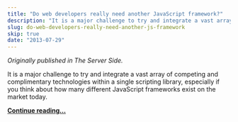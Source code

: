 ```yaml
---
title: "Do web developers really need another JavaScript framework?"
description: "It is a major challenge to try and integrate a vast array of competing and complimentary technologies within a single scripting library, especially if you think about how many different JavaScript frameworks exist on the market today."
slug: do-web-developers-really-need-another-js-framework
skip: true
date: "2013-07-29"
---
```


_Originally published in The Server Side._

It is a major challenge to try and integrate a vast array of competing and complimentary technologies within a single scripting library, especially if you think about how many different JavaScript frameworks exist on the market today.

[**Continue reading…**](http://www.theserverside.com/feature/AlloyUI-Do-web-developers-really-need-another-JavaScript-framework)
